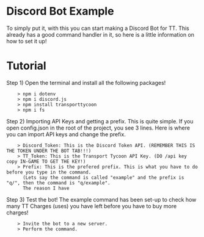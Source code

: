 # Discord Bot Example
To simply put it, with this you can start making a Discord Bot for TT. This already has a good command handler in it, so here is a little information on how to set it up!

# Tutorial
Step 1) Open the terminal and install all the following packages!

        > npm i dotenv
        > npm i discord.js
        > npm install transporttycoon
        > npm i fs
 
Step 2) Importing API Keys and getting a prefix.
        This is quite simple. If you open config.json in the root of the project, you see 3 lines. Here is where you can import API keys and change the prefix.
        
        > Discord_Token: This is the Discord Token API. (REMEMBER THIS IS THE TOKEN UNDER THE BOT TAB!!!)
        > TT_Token: This is the Transport Tycoon API Key. (DO /api key copy IN-GAME TO GET THE KEY!)
        > Prefix: This is the prefered prefix. This is what you have to do before you type in the command.
          (Lets say the command is called "example" and the prefix is "q/", then the command is "q/example".
          The reason I have 
     
Step 3) Test the bot!
        The example command has been set-up to check how many TT Charges (uses) you have left before you have to buy more charges!
        
        > Invite the bot to a new server.
        > Perform the command.

